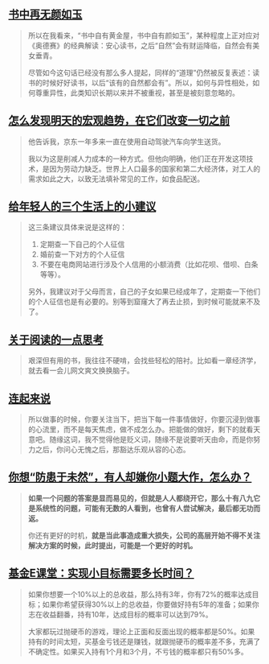 ## [书中再无颜如玉](https://mp.weixin.qq.com/s/mNg_NDf1_T4FHyIur8UwOQ)



> 所以在我看来，“书中自有黄金屋，书中自有颜如玉”，某种程度上正对应对《奥德赛》的经典解读：安心读书，之后“自然”会有财运降临，自然会有美女垂青。
>
> 尽管如今这句话已经没有那么多人提起，同样的“道理”仍然被反复表述：读书的时候好好读书，以后“该有的自然都会有”。所以，如何与异性相处，如何尊重异性，此类知识长期以来并不被重视，甚至是被刻意忽略的。

## [怎么发现明天的宏观趋势，在它们改变一切之前](https://www.fastcompany.com/90667124/how-to-spot-tomorrows-macrotrends-before-they-change-everything)

> 他告诉我，京东一年多来一直在使用自动驾驶汽车向学生送货。
>
> 我以为这是削减人力成本的一种方式。但他向明确，他们正在开发这项技术，是因为劳动力缺乏。世界上人口最多的国家和第二大经济体，对工人的需求如此之大，以致无法填补常见的工作，如食品配送。



##  [给年轻人的三个生活上的小建议](https://mp.weixin.qq.com/s/07Naodv-ZhZVVo1opV3Hhw)

> 这三条建议具体来说是这样的：
>
> 1. 定期查一下自己的个人征信
> 2. 婚前查一下对方的个人征信
> 3. 不要在电商网站进行涉及个人信用的小额消费（比如花呗、借呗、白条等等）。
>
> 另外，我建议对于父母而言，自己的子女如果已经成年了，定期查一下他们的个人征信也是有必要的。别等到窟窿大了再去止损，到时候可能就来不及了。

## [关于阅读的一点思考](https://mp.weixin.qq.com/s/pB3Gjf22jftlWXnCQRZtYQ)

> 艰深但有用的书，我往往不硬啃，会找些轻松的陪衬。比如看一章经济学，就去看一会儿网文爽文换换脑子。

## [连起来说](https://mp.weixin.qq.com/s/SfIUMogBz0UYx-5tlKvKqw)

> 所以做事的时候，你要关注当下，把当下每一件事情做好，你要沉浸到做事的心流里，而不是每天焦虑，做不成怎么办。把能做的做好，剩下的就看天意吧。随缘这词，我不觉得他是贬义词，随缘不是说要听天由命，而是你努力之后，你问心无愧之后，那豁达乐观从容的心态。

## [你想“防患于未然”，有人却嫌你小题大作，怎么办？](https://mp.weixin.qq.com/s/Q4g1I8gJsvljo7lrUdiXuQ)

> **如果一个问题的答案是显而易见的，但就是人人都绕开它，那么十有八九它是系统性的问题，可能有无数的人看到，也曾有人尝试解决，最后都无功而返。**
>
> 你还有更好的时机，**就是当此事造成重大损失，公司的高层开始不得不关注解决方案的时候，此时提出，可能是一个更好的时机。**

## [基金E课堂：实现小目标需要多长时间？](https://mp.weixin.qq.com/s/MOU96BTPIXGJR6CIyMGFxQ)

> 如果你想要一个10%以上的总收益，那么持有3年，你有72%的概率达成目标；如果你希望获得30%以上的总收益，你要做好持有5年的准备；如果你志在收益翻番，持有10年，达成目标的概率可以达到79%。
>
> 大家都玩过抛硬币的游戏，理论上正面和反面出现的概率都是50%。如果持有的时间太短，买基金亏钱还是赚钱，就跟抛硬币的概率差不多，充满了不确定性。如果买入持有1个月和3个月，不亏钱的概率都只有50%多。





